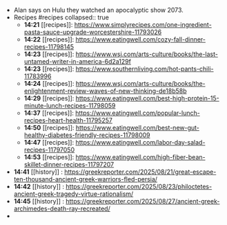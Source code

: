 - Alan says on Hulu they watched an apocalyptic show 2073.
- Recipes #recipes
  collapsed:: true
	- **14:21** [[recipes]]:  https://www.simplyrecipes.com/one-ingredient-pasta-sauce-upgrade-worcestershire-11793026
	- **14:22** [[recipes]]:  https://www.eatingwell.com/cozy-fall-dinner-recipes-11798145
	- **14:23** [[recipes]]:  https://www.wsj.com/arts-culture/books/the-last-untamed-writer-in-america-6d2a129f
	- **14:23** [[recipes]]:  https://www.southernliving.com/hot-pants-chili-11783996
	- **14:24** [[recipes]]:  https://www.wsj.com/arts-culture/books/the-enlightenment-review-waves-of-new-thinking-de18b58b
	- **14:29** [[recipes]]:  https://www.eatingwell.com/best-high-protein-15-minute-lunch-recipes-11798059
	- **14:37** [[recipes]]:  https://www.eatingwell.com/popular-lunch-recipes-heart-health-11795257
	- **14:50** [[recipes]]:  https://www.eatingwell.com/best-new-gut-healthy-diabetes-friendly-recipes-11798009
	- **14:47** [[recipes]]:  https://www.eatingwell.com/labor-day-salad-recipes-11797050
	- **14:53** [[recipes]]:  https://www.eatingwell.com/high-fiber-bean-skillet-dinner-recipes-11797207
- **14:41** [[history]] :  https://greekreporter.com/2025/08/21/great-escape-ten-thousand-ancient-greek-warriors-fled-persia/
- **14:42** [[history]] :  https://greekreporter.com/2025/08/23/philoctetes-ancient-greek-tragedy-virtue-rationalism/
- **14:45** [[history]] :  https://greekreporter.com/2025/08/27/ancient-greek-archimedes-death-ray-recreated/
-